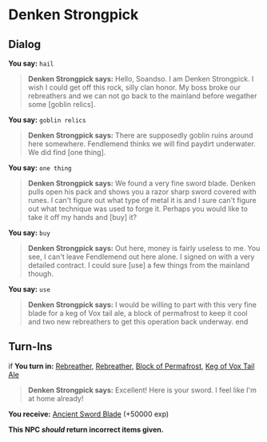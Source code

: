 # Denken Strongpick
## Dialog

**You say:** `hail`



>**Denken Strongpick says:** Hello, Soandso. I am Denken Strongpick. I wish I could get off this rock, silly clan honor. My boss broke our rebreathers and we can not go back to the mainland before wegather some [goblin relics].

**You say:** `goblin relics`



>**Denken Strongpick says:** There are supposedly goblin ruins around here somewhere. Fendlemend thinks we will find paydirt underwater. We did find [one thing].

**You say:** `one thing`



>**Denken Strongpick says:**  We found a very fine sword blade. Denken pulls open his pack and shows you a razor sharp sword covered with runes. I can't figure out what type of metal it is and I sure can't figure out what technique was used to forge it. Perhaps you would like to take it off my hands and [buy] it?

**You say:** `buy`



>**Denken Strongpick says:** Out here, money is fairly useless to me. You see, I can't leave Fendlemend out here alone. I signed on with a very detailed contract. I could sure [use] a few things from the mainland though.

**You say:** `use`



>**Denken Strongpick says:** I would be willing to part with this very fine blade for a keg of Vox tail ale, a block of permafrost to keep it cool and two new rebreathers to get this operation back underway.
end

## Turn-Ins




if **You turn in:** [Rebreather](/item/16889), [Rebreather](/item/16889), [Block of Permafrost](/item/20665), [Keg of Vox Tail Ale](/item/20664)


>**Denken Strongpick says:** Excellent! Here is your sword. I feel like I'm at home already!


 **You receive:**  [Ancient Sword Blade](/item/20667) (+50000 exp)

**This NPC *should* return incorrect items given.**
 





